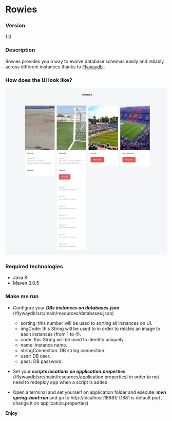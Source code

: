# Rowies

### Version

1.0

### Description

Rowies provides you a way to evolve database schemas easily and reliably across different instances thanks to [Flywaydb](http://www.flywaydb.org)..

### How does the UI look like?

![Alt text](https://github.com/ErnestOrt/Rowies/blob/master/ScreenshotRowies.PNG)

### Required technologies

* Java 8
* Maven 3.0.5 

### Make me run

* Configure your ***DBs instances on databases.json*** (/flywaydb/src/main/resources/databases.json)

    * sorting: this number will be used to sorting all instances on UI.
    * imgCode: this String will be used to in order to relates an image to each instances (from 1 to 4).
    * code: this String will be used to identify uniquely.
    * name: instance name.
    * stringConnection: DB string connection.
    * user: DB user.
    * pass: DB password.

* Set your ***scripts locations on application.properties*** (/flywaydb/src/main/resources/application.properties) in order to not need to redeploy app when a script is added.
 
* Open a terminal and set yourself on application folder and execute: ***mvn spring-boot:run*** and go to http://localhost:18881/ (1881 is default port, change it on application.properties)


**Enjoy**
